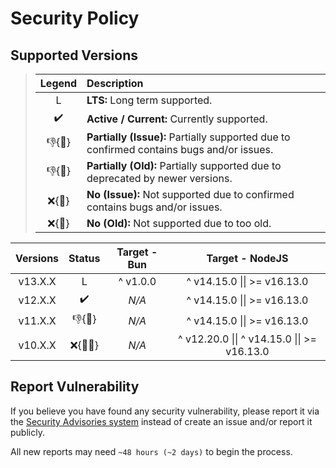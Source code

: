 # Security Policy

## Supported Versions

> | **Legend** | **Description** |
> |:-:|:--|
> | L | **LTS:** Long term supported. |
> | ✔️ | **Active / Current:** Currently supported. |
> | 👎{🐛} | **Partially (Issue):** Partially supported due to confirmed contains bugs and/or issues. |
> | 👎{🧓} | **Partially (Old):** Partially supported due to deprecated by newer versions. |
> | ❌{🐛} | **No (Issue):** Not supported due to confirmed contains bugs and/or issues. |
> | ❌{🧓} | **No (Old):** Not supported due to too old. |

| **Versions** | **Status** | **Target - Bun** | **Target - NodeJS** |
|:-:|:-:|:-:|:-:|
| v13.X.X | L | ^ v1.0.0 | ^ v14.15.0 \|\| >= v16.13.0 |
| v12.X.X | ✔️ | *N/A* | ^ v14.15.0 \|\| >= v16.13.0 |
| v11.X.X | 👎{🧓} | *N/A* | ^ v14.15.0 \|\| >= v16.13.0 |
| v10.X.X | ❌{🐛🧓} | *N/A* | ^ v12.20.0 \|\| ^ v14.15.0 \|\| >= v16.13.0 |

## Report Vulnerability

If you believe you have found any security vulnerability, please report it via the [Security Advisories system](https://github.com/hugoalh-studio/advanced-determine-nodejs/security/advisories/new) instead of create an issue and/or report it publicly.

All new reports may need `~48 hours (~2 days)` to begin the process.
